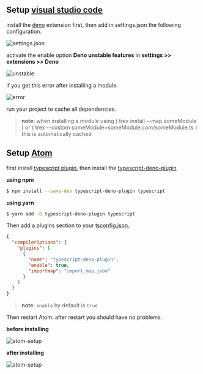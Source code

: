 ## Setup [visual studio code](https://code.visualstudio.com/)

install the [deno](https://marketplace.visualstudio.com/items?itemName=denoland.vscode-deno) extension first, then add in settings.json the following configuration.

![settings.json](https://i.ibb.co/YyCD6RY/config-Json-Deno.png)

activate the enable option **Deno unstable features** in **settings >> extensions >> Deno**

![unstable](https://i.ibb.co/p4hDp41/enable.jpg)

if you get this error after installing a module.

![error](https://i.ibb.co/RvhKp5s/error.jpg)

run your project to cache all dependencies.

> **note**: when installing a module using ( trex install --map someModule )
> or ( trex --custom someModule=someModule.com/someModule.ts ) this is automatically cached

## Setup [Atom](https://atom.io/)

first install [typescript plugin.](https://atom.io/packages/atom-typescript) then install the [typescript-deno-plugin](https://github.com/justjavac/typescript-deno-plugin)

**using npm**

```sh
$ npm install --save-dev typescript-deno-plugin typescript
```

**using yarn**

```sh
$ yarn add -D typescript-deno-plugin typescript
```

Then add a plugins section to your [tsconfig.json.](https://www.typescriptlang.org/docs/handbook/tsconfig-json.html)

```json
{
  "compilerOptions": {
    "plugins": [
      {
        "name": "typescript-deno-plugin",
        "enable": true,
        "importmap": "import_map.json"
      }
    ]
  }
}
```

> **note**: `enable` by default is `true`

Then restart Atom. after restart you should have no problems.

**before installing**

![atom-setup](https://i.ibb.co/bbHhBkG/after.jpg)

**after installing**

![atom-setup](https://i.ibb.co/z8W4Zt9/before.jpg)
